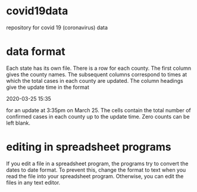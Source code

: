 # covid19data
repository for covid 19 (coronavirus) data

# data format

Each state has its own file. There is a row for
each county. The first column gives the county
names. The subsequent columns correspond to
times at which the total cases in each county
are updated. The column headings give the update
time in the format

2020-03-25 15:35

for an update at 3:35pm on March 25. The cells
contain the total number of confirmed cases
in each county up to the update time. Zero
counts can be left blank.

# editing in spreadsheet programs

If you edit a file in a spreadsheet program, the
programs try to convert the dates to date format.
To prevent this, change the format to text when
you read the file into your spreadsheet program.
Otherwise, you can edit the files in any text editor.
